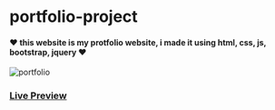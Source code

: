 # portfolio-project

#### ❤ this website is my protfolio website, i made it using html, css, js, bootstrap, jquery ❤



![portfolio](https://user-images.githubusercontent.com/94475130/170531740-76a95c3c-33f1-4b66-be8c-699e6c0018df.png)

### [**Live Preview**](https://mohamedmontaser1.github.io/portfolio-project/)
